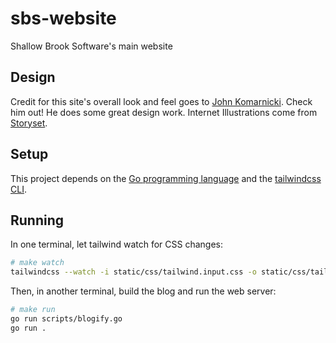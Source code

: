 # sbs-website
Shallow Brook Software's main website

## Design
Credit for this site's overall look and feel goes to [John Komarnicki](https://github.com/johnkomarnicki).
Check him out!
He does some great design work.
Internet Illustrations come from [Storyset](https://storyset.com/internet).

## Setup
This project depends on the [Go programming language](https://golang.org/dl/) and the [tailwindcss CLI](https://tailwindcss.com/blog/standalone-cli).

## Running
In one terminal, let tailwind watch for CSS changes:
```bash
# make watch
tailwindcss --watch -i static/css/tailwind.input.css -o static/css/tailwind.min.css
```

Then, in another terminal, build the blog and run the web server:
```bash
# make run
go run scripts/blogify.go
go run .
```

